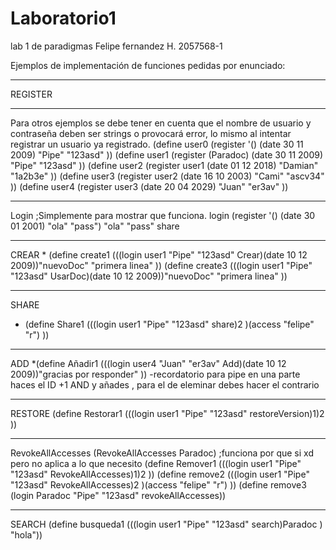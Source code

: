 # Laboratorio1
 lab 1 de paradigmas 
Felipe fernandez H.
2057568-1

Ejemplos de implementación de funciones pedidas por enunciado:

*******************************************************************
REGISTER
*******************************************************************
Para otros ejemplos se debe tener en cuenta que el nombre de usuario y contraseña
deben ser strings o provocará error, lo mismo al intentar registrar un usuario
ya registrado.
(define user0 (register '() (date 30 11 2009) "Pipe" "123asd" ))
(define user1 (register (Paradoc) (date 30 11 2009) "Pipe" "123asd" ))
(define user2 (register user1 (date 01 12 2018) "Damian" "1a2b3e" ))
(define user3 (register user2 (date 16 10 2003) "Cami" "ascv34" ))
(define user4 (register user3 (date 20 04 2029) "Juan" "er3av" ))
******************************************************************
Login
;Simplemente para mostrar que funciona.
login (register '() (date 30 01 2001) "ola" "pass") "ola" "pass" share

*****************************************************************
CREAR
*
(define create1 (((login user1 "Pipe" "123asd" Crear)(date 10 12 2009))"nuevoDoc" "primera linea" ))
(define create3 (((login user1 "Pipe" "123asd" UsarDoc)(date 10 12 2009))"nuevoDoc" "primera linea" ))
*********************************************************************
SHARE

* (define Share1 (((login user1 "Pipe" "123asd" share)2 )(access "felipe" "r") ))



**************************************************************************
ADD
*(define Añadir1 (((login user4 "Juan" "er3av" Add)(date 10 12 2009))"gracias por responder" ))
-recordatorio para pipe en una parte haces el ID +1 AND y añades , para el de eleminar debes hacer el contrario 
****************************************************************************
RESTORE
(define Restorar1 (((login user1 "Pipe" "123asd" restoreVersion)1)2 ))
**************************************************************************
RevokeAllAccesses
(RevokeAllAccesses Paradoc) ;funciona por que si xd pero no aplica a lo que necesito
(define Remover1 (((login user1 "Pipe" "123asd" RevokeAllAccesses)1)2 ))
(define remove2 (((login user1 "Pipe" "123asd" RevokeAllAccesses)2 )(access "felipe" "r") ))
(define remove3 (login Paradoc "Pipe" "123asd" revokeAllAccesses))
*****************************************************************************
SEARCH
(define busqueda1 (((login user1 "Pipe" "123asd" search)Paradoc ) "hola"))
